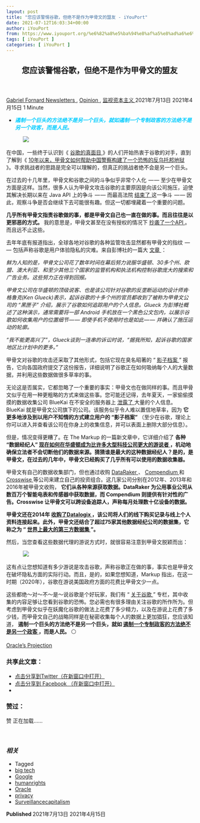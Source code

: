 ```yaml
---
layout: post
title: "您应该警惕谷歌，但绝不是作为甲骨文的盟友 - iYouPort"
date: 2021-07-12T16:03:34+00:00
author: iYouPort
from: https://www.iyouport.org/%e6%82%a8%e5%ba%94%e8%af%a5%e8%ad%a6%e6%83%95%e8%b0%b7%e6%ad%8c%ef%bc%8c%e4%bd%86%e7%bb%9d%e4%b8%8d%e6%98%af%e4%bd%9c%e4%b8%ba%e7%94%b2%e9%aa%a8%e6%96%87%e7%9a%84%e7%9b%9f%e5%8f%8b/
tags: [ iYouPort ]
categories: [ iYouPort ]
---
```


<article class="post-16535 post type-post status-publish format-standard has-post-thumbnail hentry category-newsletters category-opinion category-3 tag-big-tech tag-google tag-humanrights tag-oracle tag-privacy tag-surveillancecapitalism" id="post-16535">
 <header class="entry-header">
  <h1 class="entry-title">
   您应该警惕谷歌，但绝不是作为甲骨文的盟友
  </h1>
 </header>
 <div class="entry-meta">
  <span class="byline">
   <a href="https://www.iyouport.org/author/gabrielfornard/" rel="author" title="由Gabriel Fornard发布">
    Gabriel Fornard
   </a>
  </span>
  <span class="cat-links">
   <a href="https://www.iyouport.org/category/newsletters/" rel="category tag">
    Newsletters
   </a>
   ,
   <a href="https://www.iyouport.org/category/opinion/" rel="category tag">
    Opinion
   </a>
   ,
   <a href="https://www.iyouport.org/category/%e7%9b%91%e8%a7%86%e8%b5%84%e6%9c%ac%e4%b8%bb%e4%b9%89/" rel="category tag">
    监视资本主义
   </a>
  </span>
  <span class="published-on">
   <time class="entry-date published" datetime="2021-07-13T00:03:34+08:00">
    2021年7月13日
   </time>
   <time class="updated" datetime="2021-04-15T16:32:21+08:00">
    2021年4月15日
   </time>
  </span>
  <span class="word-count">
   1 Minute
  </span>
 </div>
 <div class="entry-content">
  <ul>
   <li class="graf graf--p">
    <span style="color: #00ccff;">
     <em>
      <strong>
       遏制一个巨头的方法绝不是另一个巨头，就如遏制一个专制政客的方法绝不是另一个政客，而是人民。
      </strong>
     </em>
    </span>
   </li>
  </ul>
  <figure class="graf graf--figure">
   <img class="graf-image aligncenter jetpack-lazy-image" data-height="1350" data-image-id="0*zghweeberR5wRWOS.jpg" data-lazy-src="https://i0.wp.com/cdn-images-1.medium.com/max/1067/0*zghweeberR5wRWOS.jpg?w=1100&amp;is-pending-load=1#038;ssl=1" data-recalc-dims="1" data-width="2400" src="https://i0.wp.com/cdn-images-1.medium.com/max/1067/0*zghweeberR5wRWOS.jpg?w=1100&amp;ssl=1" srcset="data:image/gif;base64,R0lGODlhAQABAIAAAAAAAP///yH5BAEAAAAALAAAAAABAAEAAAIBRAA7"/>
   <noscript>
    <img class="graf-image aligncenter" data-height="1350" data-image-id="0*zghweeberR5wRWOS.jpg" data-recalc-dims="1" data-width="2400" src="https://i0.wp.com/cdn-images-1.medium.com/max/1067/0*zghweeberR5wRWOS.jpg?w=1100&amp;ssl=1"/>
   </noscript>
  </figure>
  <p class="graf graf--p">
   在中国，一些终于认识到《
   <a class="markup--anchor markup--p-anchor" data-href="https://www.iyouport.org/%e8%b0%b7%e6%ad%8c%e7%9a%84%e7%9c%9f%e9%9d%a2%e7%9b%ae%e2%80%8a-%e2%80%8a-theyre-always-watching/" href="https://www.iyouport.org/%e8%b0%b7%e6%ad%8c%e7%9a%84%e7%9c%9f%e9%9d%a2%e7%9b%ae%e2%80%8a-%e2%80%8a-theyre-always-watching/" rel="noopener" target="_blank">
    谷歌的真面目
   </a>
   》的人们开始热衷于谷歌的对手，直到了解到《
   <a class="markup--anchor markup--p-anchor" data-href="https://www.iyouport.org/10%e5%b9%b4%ef%bc%8c%e7%be%8e%e5%9b%bd%e5%b7%a8%e5%a4%b4%e5%b8%ae%e5%8a%a9%e4%b8%ad%e5%9b%bd%e6%9e%84%e5%bb%ba%e7%9a%84%e5%8f%8d%e4%b9%8c%e6%89%98%e9%82%a6%e5%9c%b0%e7%8b%b1/" href="https://www.iyouport.org/10%e5%b9%b4%ef%bc%8c%e7%be%8e%e5%9b%bd%e5%b7%a8%e5%a4%b4%e5%b8%ae%e5%8a%a9%e4%b8%ad%e5%9b%bd%e6%9e%84%e5%bb%ba%e7%9a%84%e5%8f%8d%e4%b9%8c%e6%89%98%e9%82%a6%e5%9c%b0%e7%8b%b1/" rel="noopener" target="_blank">
    10年以来，甲骨文如何帮助中国警察构建了一个恐怖的反乌托邦地狱
   </a>
   》。寻求挑战者的思路是完全可以理解的，但真正的挑战者绝不会是另一个巨头。
  </p>
  <p class="graf graf--p">
   在过去的十几年里，甲骨文和谷歌之间的斗争似乎非常个人化  — — 至少在甲骨文方面是这样。当然，很多人认为甲骨文攻击谷歌的主要原因是向该公司施压，迫使其解决长期以来在 Java API 上的争斗  — — 而最高法院
   <a class="markup--anchor markup--p-anchor" data-href="https://www.techdirt.com/articles/20210405/09243546552/supreme-court-sides-with-google-decade-long-fight-over-api-copyright-googles-copying-java-api-is-fair-use.shtml" href="https://www.techdirt.com/articles/20210405/09243546552/supreme-court-sides-with-google-decade-long-fight-over-api-copyright-googles-copying-java-api-is-fair-use.shtml" rel="noopener" target="_blank">
    结束了
   </a>
   这一争斗  — — 因此，观察斗争是否会继续下去可能很有趣。但这一切都埋藏着一个重要的问题。
  </p>
  <p class="graf graf--p">
   <strong class="markup--strong markup--p-strong">
    几乎所有甲骨文指责谷歌做的事，都是甲骨文自己也一直在做的事。而且往往是以更邪恶的方式。
   </strong>
   我的意思是，甲骨文甚至在没有授权的情况下
   <a class="markup--anchor markup--p-anchor" data-href="https://www.techdirt.com/articles/20200103/17503143672/turns-out-oracle-copied-amazons-s3-apis-when-confronted-pretends-thats-different-spoiler-alert-not.shtml" href="https://www.techdirt.com/articles/20200103/17503143672/turns-out-oracle-copied-amazons-s3-apis-when-confronted-pretends-thats-different-spoiler-alert-not.shtml" rel="noopener" target="_blank">
    抄袭了一个API
   </a>
   。而且远不止这些。
  </p>
  <p class="graf graf--p">
   去年年底有报道指出，全球各地对谷歌的各种监管攻击显然都有甲骨文的指纹  — — 包括声称谷歌是用户体验隐私的灾难。来自彭博社的一篇大
   <a class="markup--anchor markup--p-anchor" data-href="https://www.bloomberg.com/news/articles/2020-12-23/oracle-for-years-secretly-lobbied-states-justice-department-to-sue-google?sref=k4Fjl2Tp" href="https://www.bloomberg.com/news/articles/2020-12-23/oracle-for-years-secretly-lobbied-states-justice-department-to-sue-google?sref=k4Fjl2Tp" rel="noopener" target="_blank">
    文章
   </a>
   ：
  </p>
  <p class="graf graf--p">
   <em class="markup--em markup--p-em">
    鲜为人知的是，甲骨文公司花了数年时间在幕后努力说服华盛顿、30多个州、欧盟、澳大利亚、和至少其他三个国家的监管机构和执法机构控制谷歌庞大的搜索和广告业务。这些努力正在得到回报。
   </em>
  </p>
  <p class="graf graf--p">
   <em class="markup--em markup--p-em">
    甲骨文公司在华盛顿的顶级说客、也是该公司针对谷歌的反垄断运动的设计师肯·格鲁克(Ken Glueck)表示，起诉谷歌的十多个州的官员都收到了被称为甲骨文公司的 “黑匣子” 介绍，展示了谷歌如何追踪用户的个人信息。Glueck 为彭博社概述了这种演示，通常需要将一部 Android 手机放在一个黑色公文包内，以展示谷歌如何收集用户的位置细节 — — 即使手机不使用时也是如此 — — 并确认了施压运动的轮廓。
   </em>
  </p>
  <p class="graf graf--p graf--startsWithDoubleQuote">
   <em class="markup--em markup--p-em">
    “我不能更高兴了”，Glueck谈到一连串的诉讼时说，“据我所知，起诉谷歌的国家地区比计划中的更多。”
   </em>
  </p>
  <p class="graf graf--p">
   甲骨文对谷歌的攻击还采取了其他形式，包括它现在臭名昭著的 “
   <a class="markup--anchor markup--p-anchor" data-href="https://assets.publishing.service.gov.uk/media/5e1c4985e5274a06b7450a13/Oracle_-_Response_to_SoS_-_Appendix_4_-_Google_Shadow_Profiles.pdf" href="https://assets.publishing.service.gov.uk/media/5e1c4985e5274a06b7450a13/Oracle_-_Response_to_SoS_-_Appendix_4_-_Google_Shadow_Profiles.pdf" rel="noopener" target="_blank">
    影子档案
   </a>
   ” 报告，它向各国政府提交了这份报告，详细说明了谷歌正在如何吸纳每个人的大量数据，并利用这些数据做很多草率的事。
  </p>
  <p class="graf graf--p">
   无论这是否属实，它都忽略了一个重要的事实：甲骨文也在做同样的事。而且甲骨文似乎在用一种更粗略的方式来做这些事。您可能还记得，去年夏天，一家偷偷摸摸的数据收集公司 BlueKai 在不安全的服务器上
   <a class="markup--anchor markup--p-anchor" data-href="https://www.techdirt.com/articles/20200620/13284744749/one-worlds-largest-web-tracking-companies-leaks-tons-personal-info-unsecured-server.shtml" href="https://www.techdirt.com/articles/20200620/13284744749/one-worlds-largest-web-tracking-companies-leaks-tons-personal-info-unsecured-server.shtml" rel="noopener" target="_blank">
    泄露了
   </a>
   大量的个人信息。BlueKai 就是甲骨文公司旗下的公司。该服务似乎令人难以置信地草率，因为
   <strong class="markup--strong markup--p-strong">
    它更多地涉及到以用户不知情的方式建立用户的 “影子档案”
   </strong>
   （至少在谷歌，理论上你可以进入并查看该公司在你身上的收集信息，并可以表面上删除大部分信息）。
  </p>
  <p class="graf graf--p">
   但是，情况变得更糟了。在 The Markup 的一篇新文章中，它详细介绍了
   <strong class="markup--strong markup--p-strong">
    各种 “数据经纪人”
   </strong>
   <a class="markup--anchor markup--p-anchor" data-href="https://themarkup.org/privacy/2021/04/01/the-little-known-data-broker-industry-is-spending-big-bucks-lobbying-congress" href="https://themarkup.org/privacy/2021/04/01/the-little-known-data-broker-industry-is-spending-big-bucks-lobbying-congress" rel="noopener" target="_blank">
    <strong class="markup--strong markup--p-strong">
     现在如何在华盛顿成为比许多大型科技公司更大的游说者
    </strong>
   </a>
   <strong class="markup--strong markup--p-strong">
    ，机动地确保立法者不会切断他们的数据来源。猜猜谁是最大的这种数据经纪人？是的，是甲骨文，在过去的几年中，甲骨文已经购买了几乎所有可以使用的数据收集器。
   </strong>
  </p>
  <p class="graf graf--p">
   甲骨文有自己的数据收集部门，但也通过收购
   <a class="markup--anchor markup--p-anchor" data-href="https://www.oracle.com/corporate/pressrelease/oracle-buys-dataraker-121312.html" href="https://www.oracle.com/corporate/pressrelease/oracle-buys-dataraker-121312.html" rel="noopener" target="_blank">
    DataRaker
   </a>
   、
   <a class="markup--anchor markup--p-anchor" data-href="https://www.oracle.com/corporate/pressrelease/oracle-buys-compendium-101713.html" href="https://www.oracle.com/corporate/pressrelease/oracle-buys-compendium-101713.html" rel="noopener" target="_blank">
    Compendium
   </a>
   和
   <a class="markup--anchor markup--p-anchor" data-href="https://www.oracle.com/corporate/acquisitions/crosswise/" href="https://www.oracle.com/corporate/acquisitions/crosswise/" rel="noopener" target="_blank">
    Crosswise
   </a>
   等公司来建立自己的投资组合。这几家公司分别在2012年、2013年和2016年被甲骨文收购，
   <strong class="markup--strong markup--p-strong">
    它们从各种来源获取数据。DataRaker 为公用事业公司从数百万个智能电表和传感器中获取数据，而 Compendium 则提供有针对性的广告。Crosswise 让甲骨文可以跨设备追踪人，声称每月处理数十亿设备的数据。
   </strong>
  </p>
  <p class="graf graf--p">
   <strong class="markup--strong markup--p-strong">
    甲骨文还在2014年
   </strong>
   <a class="markup--anchor markup--p-anchor" data-href="https://www.oracle.com/corporate/acquisitions/datalogix/" href="https://www.oracle.com/corporate/acquisitions/datalogix/" rel="noopener" target="_blank">
    <strong class="markup--strong markup--p-strong">
     收购了Datalogix
    </strong>
   </a>
   <strong class="markup--strong markup--p-strong">
    ，该公司将人们的线下购买记录与线上个人资料连接起来。此外，甲骨文还结合了超过75家其他数据经纪公司的数据集，它称之为 “
   </strong>
   <a class="markup--anchor markup--p-anchor" data-href="https://www.oracle.com/us/solutions/cloud/data-directory-2810741.pdf" href="https://www.oracle.com/us/solutions/cloud/data-directory-2810741.pdf" rel="noopener" target="_blank">
    <strong class="markup--strong markup--p-strong">
     世界上最大的第三方数据集
    </strong>
   </a>
   <strong class="markup--strong markup--p-strong">
    ”。
   </strong>
  </p>
  <p class="graf graf--p">
   然后，当您查看这些数据代理的游说方式时，就很容易注意到甲骨文脱颖而出：
  </p>
  <figure class="graf graf--figure">
   <img class="graf-image aligncenter jetpack-lazy-image" data-height="798" data-image-id="1*MkoDPa774j20_e-W47ju3g.png" data-lazy-src="https://i2.wp.com/cdn-images-1.medium.com/max/1067/1*MkoDPa774j20_e-W47ju3g.png?w=1100&amp;is-pending-load=1#038;ssl=1" data-recalc-dims="1" data-width="1012" src="https://i2.wp.com/cdn-images-1.medium.com/max/1067/1*MkoDPa774j20_e-W47ju3g.png?w=1100&amp;ssl=1" srcset="data:image/gif;base64,R0lGODlhAQABAIAAAAAAAP///yH5BAEAAAAALAAAAAABAAEAAAIBRAA7"/>
   <noscript>
    <img class="graf-image aligncenter" data-height="798" data-image-id="1*MkoDPa774j20_e-W47ju3g.png" data-recalc-dims="1" data-width="1012" src="https://i2.wp.com/cdn-images-1.medium.com/max/1067/1*MkoDPa774j20_e-W47ju3g.png?w=1100&amp;ssl=1"/>
   </noscript>
  </figure>
  <p class="graf graf--p">
   这有点让您想知道有多少游说是攻击谷歌，声称谷歌正在做的事，事实也是甲骨文在破坏隐私方面的实际行动。而且，是的，如果您想知道，Markup 指出，在这一时期（2020年），谷歌在游说美国政府方面的花费比甲骨文少一点。
  </p>
  <p class="graf graf--p">
   这些都绝～对～不～是～说谷歌是个好玩家，我们有 “
   <a class="markup--anchor markup--p-anchor" data-href="https://www.iyouport.org/category/%e5%85%b3%e4%ba%8e%e8%b0%b7%e6%ad%8c/" href="https://www.iyouport.org/category/%e5%85%b3%e4%ba%8e%e8%b0%b7%e6%ad%8c/" rel="noopener" target="_blank">
    关于谷歌
   </a>
   ” 专栏，其中收集的内容足够让您看到谷歌的恐怖。您必需也有很多理由关注谷歌的所作所为。但考虑到甲骨文似乎在妖魔化谷歌的做法上花费了多少精力，以及在游说上花费了多少钱，而甲骨文自己的战略同样是在秘密收集每个人的数据上更加猖狂，您应该知道，
   <strong class="markup--strong markup--p-strong">
    遏制一个巨头的方法绝不是另一个巨头，就如
   </strong>
   <a class="markup--anchor markup--p-anchor" data-href="https://www.iyouport.org/%e4%bb%8e%e6%b0%91%e4%b8%bb%e5%88%b0%e8%87%aa%e7%94%b1/" href="https://www.iyouport.org/%e4%bb%8e%e6%b0%91%e4%b8%bb%e5%88%b0%e8%87%aa%e7%94%b1/" rel="noopener" target="_blank">
    <strong class="markup--strong markup--p-strong">
     遏制一个专制政客的方法绝不是另一个政客
    </strong>
   </a>
   <strong class="markup--strong markup--p-strong">
    ，而是人民。
   </strong>
   ⚪
  </p>
  <p class="graf graf--p">
   <a class="markup--anchor markup--p-anchor" data-href="https://www.techdirt.com/articles/20210404/18245546550/oracles-projection-as-it-accuses-google-snooping-you-it-has-built-huge-data-operation-that-it-doesnt-want-regulated.shtml?__cf_chl_jschl_tk__=14ea0b681960212be5ca9939fa13b139bdd8e55d-1618464082-0-AYYItEgUL-YXdP0QlCEtcz_5Yb3S_UmLr6_Zem6-xbaeKmeQNGlEuMzgcyQN0kvOP1v55xxmqd1N6gmxZbtbNjDigvfVtp2a0zI_BBwt6BoMLUbKxNWrXUeaM4s_fO9AWLvHNtqZlvdCa0FsEtEiW8j8Y60L7dswUQOKkzBYTx46PN05KSkEKpXG16Qh4dKFR4MATIW5t9maoOH05QM3vfGnsfOiUeh7dOBDSTvJryo32a77QualHSiQHh4MgqSURRQaGx5jtA2v-3YrqrC3Am5Gro8faGdBNtupG8chY9pFW9jqvCh9UNTe7CslMU6oeNB3iamQQ9g-ZriZXRQgezeRKDmeq8GnYZMgZ6e0ErR9HYSJKzssZxsTBZLyFUaa2wdv71YelA8lUme2kF60Wg7swtmUi5fnrPBzHNDm6zlC-O5rf5HgGxKFG0lLuQtOjzJCqau6j-K0uECNimwP-BPhRBuskir0WZbuVGI3-k9jUAHBVBV3C954OgLxrp1mw9QXS20CiuvFUGMaKL-pT_RPX7GBdWq2RSCbQznkDvSwSr_05m7LavsVIgAZWqCxuuL4J_k2wiBM0hE663KNnYrpWzHuUzITa69taLaGPuQWjNjjj_PDMF3cR6lVZNmv5JWmkaruqstnGokQ-SfDmY4" href="https://www.techdirt.com/articles/20210404/18245546550/oracles-projection-as-it-accuses-google-snooping-you-it-has-built-huge-data-operation-that-it-doesnt-want-regulated.shtml?__cf_chl_jschl_tk__=14ea0b681960212be5ca9939fa13b139bdd8e55d-1618464082-0-AYYItEgUL-YXdP0QlCEtcz_5Yb3S_UmLr6_Zem6-xbaeKmeQNGlEuMzgcyQN0kvOP1v55xxmqd1N6gmxZbtbNjDigvfVtp2a0zI_BBwt6BoMLUbKxNWrXUeaM4s_fO9AWLvHNtqZlvdCa0FsEtEiW8j8Y60L7dswUQOKkzBYTx46PN05KSkEKpXG16Qh4dKFR4MATIW5t9maoOH05QM3vfGnsfOiUeh7dOBDSTvJryo32a77QualHSiQHh4MgqSURRQaGx5jtA2v-3YrqrC3Am5Gro8faGdBNtupG8chY9pFW9jqvCh9UNTe7CslMU6oeNB3iamQQ9g-ZriZXRQgezeRKDmeq8GnYZMgZ6e0ErR9HYSJKzssZxsTBZLyFUaa2wdv71YelA8lUme2kF60Wg7swtmUi5fnrPBzHNDm6zlC-O5rf5HgGxKFG0lLuQtOjzJCqau6j-K0uECNimwP-BPhRBuskir0WZbuVGI3-k9jUAHBVBV3C954OgLxrp1mw9QXS20CiuvFUGMaKL-pT_RPX7GBdWq2RSCbQznkDvSwSr_05m7LavsVIgAZWqCxuuL4J_k2wiBM0hE663KNnYrpWzHuUzITa69taLaGPuQWjNjjj_PDMF3cR6lVZNmv5JWmkaruqstnGokQ-SfDmY4" rel="noopener" target="_blank">
    Oracle’s Projection
   </a>
  </p>
  <div id="atatags-1611829871-60ecef9b49828">
  </div>
  <div class="sharedaddy sd-sharing-enabled">
   <div class="robots-nocontent sd-block sd-social sd-social-icon sd-sharing">
    <h3 class="sd-title">
     共享此文章：
    </h3>
    <div class="sd-content">
     <ul>
      <li class="share-twitter">
       <a class="share-twitter sd-button share-icon no-text" data-shared="sharing-twitter-16535" href="https://www.iyouport.org/%e6%82%a8%e5%ba%94%e8%af%a5%e8%ad%a6%e6%83%95%e8%b0%b7%e6%ad%8c%ef%bc%8c%e4%bd%86%e7%bb%9d%e4%b8%8d%e6%98%af%e4%bd%9c%e4%b8%ba%e7%94%b2%e9%aa%a8%e6%96%87%e7%9a%84%e7%9b%9f%e5%8f%8b/?share=twitter" rel="nofollow noopener noreferrer" target="_blank" title="点击分享到Twitter">
        <span>
        </span>
        <span class="sharing-screen-reader-text">
         点击分享到Twitter（在新窗口中打开）
        </span>
       </a>
      </li>
      <li class="share-facebook">
       <a class="share-facebook sd-button share-icon no-text" data-shared="sharing-facebook-16535" href="https://www.iyouport.org/%e6%82%a8%e5%ba%94%e8%af%a5%e8%ad%a6%e6%83%95%e8%b0%b7%e6%ad%8c%ef%bc%8c%e4%bd%86%e7%bb%9d%e4%b8%8d%e6%98%af%e4%bd%9c%e4%b8%ba%e7%94%b2%e9%aa%a8%e6%96%87%e7%9a%84%e7%9b%9f%e5%8f%8b/?share=facebook" rel="nofollow noopener noreferrer" target="_blank" title="点击分享到 Facebook ">
        <span>
        </span>
        <span class="sharing-screen-reader-text">
         点击分享到 Facebook （在新窗口中打开）
        </span>
       </a>
      </li>
      <li class="share-end">
      </li>
     </ul>
    </div>
   </div>
  </div>
  <div class="sharedaddy sd-block sd-like jetpack-likes-widget-wrapper jetpack-likes-widget-unloaded" data-name="like-post-frame-161182987-16535-60ecef9b49dcd" data-src="https://widgets.wp.com/likes/#blog_id=161182987&amp;post_id=16535&amp;origin=www.iyouport.org&amp;obj_id=161182987-16535-60ecef9b49dcd" id="like-post-wrapper-161182987-16535-60ecef9b49dcd">
   <h3 class="sd-title">
    赞过：
   </h3>
   <div class="likes-widget-placeholder post-likes-widget-placeholder" style="height: 55px;">
    <span class="button">
     <span>
      赞
     </span>
    </span>
    <span class="loading">
     正在加载……
    </span>
   </div>
   <span class="sd-text-color">
   </span>
   <a class="sd-link-color">
   </a>
  </div>
  <div class="jp-relatedposts" id="jp-relatedposts">
   <h3 class="jp-relatedposts-headline">
    <em>
     相关
    </em>
   </h3>
  </div>
 </div>
 <div class="entry-footer">
  <ul class="post-tags light-text">
   <li>
    Tagged
   </li>
   <li>
    <a href="https://www.iyouport.org/tag/big-tech/" rel="tag">
     big tech
    </a>
   </li>
   <li>
    <a href="https://www.iyouport.org/tag/google/" rel="tag">
     Google
    </a>
   </li>
   <li>
    <a href="https://www.iyouport.org/tag/humanrights/" rel="tag">
     humanrights
    </a>
   </li>
   <li>
    <a href="https://www.iyouport.org/tag/oracle/" rel="tag">
     Oracle
    </a>
   </li>
   <li>
    <a href="https://www.iyouport.org/tag/privacy/" rel="tag">
     privacy
    </a>
   </li>
   <li>
    <a href="https://www.iyouport.org/tag/surveillancecapitalism/" rel="tag">
     Surveillancecapitalism
    </a>
   </li>
  </ul>
 </div>
 <div class="entry-author-wrapper">
  <div class="site-posted-on">
   <strong>
    Published
   </strong>
   <time class="entry-date published" datetime="2021-07-13T00:03:34+08:00">
    2021年7月13日
   </time>
   <time class="updated" datetime="2021-04-15T16:32:21+08:00">
    2021年4月15日
   </time>
  </div>
 </div>
</article>

